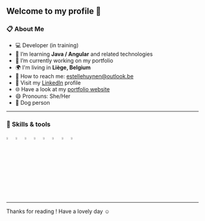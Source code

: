 ## Welcome to my profile	👋 

### 📋 About Me

- 💻 Developer (in training)
- 🌱 I’m learning **Java / Angular** and related technologies 
- 🔭 I’m currently working on my portfolio 
- 🌍 I'm living in **Liège, Belgium**
- 📧 How to reach me: <estellehuynen@outlook.be>
- 📄 Visit my <a href="www.linkedin.com/in/estelle-huynen/" title="Estelle Huynen LinkedIn profile">LinkedIn</a> profile
- 🌐 Have a look at my <a href="https://esthuy.github.io/" title="Estelle Huynen Portfolio">portfolio website</a>
- 😄 Pronouns: She/Her
- 🐶 Dog person 

---
### 🔑 Skills & tools 

<code><img width="4%" src="https://www.vectorlogo.zone/logos/java/java-icon.svg"></code>
<code><img width="4%" src="https://www.vectorlogo.zone/logos/angular/angular-icon.svg"></code>
<code><img width="4%" src="https://www.vectorlogo.zone/logos/javascript/javascript-icon.svg"></code>
<code><img width="4%" src="https://www.vectorlogo.zone/logos/w3_html5/w3_html5-icon.svg"></code>
<code><img width="4%" src="https://www.vectorlogo.zone/logos/w3_css/w3_css-icon.svg"></code>
<code><img width="4%" src="https://www.vectorlogo.zone/logos/visualstudio_code/visualstudio_code-icon.svg"></code>
<code><img width="4%" src="https://www.vectorlogo.zone/logos/git-scm/git-scm-icon.svg"></code>
<code><img width="4%" src="https://www.vectorlogo.zone/logos/github/github-icon.svg"></code>


---
Thanks for reading ! Have a lovely day ☺️


